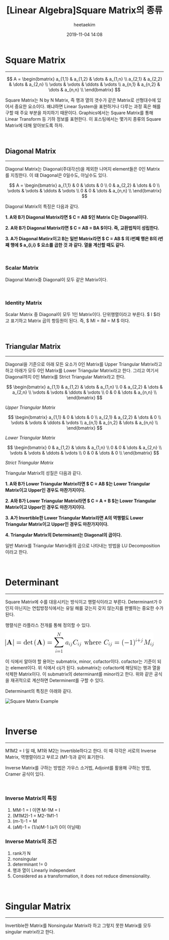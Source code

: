 ﻿---
title: "[Linear Algebra]Square Matrix의 종류"
layout: post
date: 2019-11-04 14:08
image: /assets/images/markdown.jpg
headerImage: false
tag:
- Graphics
- Linear Algebra
- Square Matrix
category: blog
author: heetaekim
description: Square Matrix 종류
---
# Square Matrix
----

$$
 A = 
 \begin{bmatrix} 
 a_{1,1}  &  a_{1,2}  & \dots  & a_{1,n} \\
 a_{2,1}  &  a_{2,2}  & \dots  & a_{2,n} \\ 
 \vdots   &  \vdots   & \ddots & \vdots \\ 
 a_{n,1}  &  a_{n,2}  & \dots  & a_{n,n} \\ 
 \end{bmatrix} 
 $$

Square Matrix는 N by N Matrix, 즉 행과 열의 갯수가 같은 Matrix로 선형대수에 있어서 중요한 요소이다. 왜냐하면 Linear System을 표현하거나 다루는 과정 혹은 해를 구할 때 주요 부분을 차지하기 때문이다. Graphics에서는 Square Matrix를 통해 Linear Transform 등 기하 정보를 표현한다. 이 포스팅에서는 몇가지 종류의 Square Matrix에 대해 알아보도록 하자.

&nbsp;&nbsp;&nbsp;&nbsp;
## Diagonal Matrix
----
Diagonal Matrix는 Diagonal(주대각선)을 제외한 나머지 element들은 0인 Matrix를 지칭한다. 이 떄 Diagonal은 0일수도, 아닐수도 있다. 

$$
 A = 
 \begin{bmatrix} 
 a_{1,1}  &  0  & \dots  & 0 \\
 0  &  a_{2,2}  & \dots  & 0 \\ 
 \vdots   &  \vdots   & \ddots & \vdots \\ 
 0  &  0  & \dots  & a_{n,n} \\ 
 \end{bmatrix} 
 $$

Diagonal Matrix의 특징은 다음과 같다.

**1. A와 B가 Diagonal Matrix라면 $ C = AB $인 Matrix C는 Diagonal이다.**

**2. A와 B가 Diagonal Matrix라면 $ C = AB = BA $이다. 즉, 교환법칙이 성립한다.**

**3. A가 Diagonal Matirx이고 B는 일반 Matrix라면 $ C = AB $ 의 i번째 행은 B의 i번째 행에 $ a_{i,i} $ 요소를 곱한 것 과 같다. 열을 계산할 때도 같다.**


&nbsp;&nbsp;&nbsp;&nbsp;

### Scalar Matrix
Diagonal Matrix중 Diagonal이 모두 같은 Matrix이다.

&nbsp;&nbsp;&nbsp;&nbsp;

### Identity Matrix
Scalar Matrix 중 Diagonal이 모두 1인 Matrix이다. 단위행렬이라고 부른다. $ I $라고 표기하고 Matrix 곱의 항등원이 된다. 즉, $ MI = IM = M $ 이다.

&nbsp;&nbsp;&nbsp;&nbsp;

## Triangular Matrix
----
Diagonal을 기준으로 아래 모든 요소가 0인 Matrix를 Upper Triangular Matrix라고 하고 아래가 모두 0인 Matrix를 Lower Triangular Matrix라고 한다. 그리고 여기서 Diagonal까지 0인 Matrix를 Strict Triangular Matrix라고 한다.

$$
 \begin{bmatrix} 
 a_{1,1}  &  a_{1,2}  & \dots  & a_{1,n} \\
 0  &  a_{2,2}  & \dots  & a_{2,n} \\ 
 \vdots   &  \vdots   & \ddots & \vdots \\ 
 0  &  0  & \dots  & a_{n,n} \\ 
 \end{bmatrix} 
 $$

_Upper Triangular Matrix_

 $$
 \begin{bmatrix} 
 a_{1,1}  &  0  & \dots  & 0 \\
 a_{2,1}  &  a_{2,2}  & \dots  & 0 \\ 
 \vdots   &  \vdots   & \ddots & \vdots \\ 
 a_{n,1}  &  a_{n,2}  & \dots  & a_{n,n} \\ 
 \end{bmatrix} 
 $$

_Lower Triangular Matrix_

$$
 \begin{bmatrix} 
 0  &  a_{1,2}  & \dots  & a_{1,n} \\
 0  &  0  & \dots  & a_{2,n} \\ 
 \vdots   &  \vdots   & \ddots & \vdots \\ 
 0  &  0  & \dots  & 0 \\ 
 \end{bmatrix} 
 $$

_Strict Triangular Matrix_

Triangular Matrix의 성질은 다음과 같다.

**1. A와 B가 Lower Triangular Matrix라면 $ C = AB $는 Lower Triangular Matrix이고 Upper인 경우도 마찬가지이다.**

**2. A와 B가 Lower Triangular Matrix라면 $ C = A + B $는 Lower Triangular Matrix이고 Upper인 경우도 마찬가지이다.**

**3. A가 Invertible한 Lower Triangular Matrix라면 A의 역행렬도 Lower Triangular Matrix이고 Upper인 경우도 마찬가지이다.**

**4. Triangular Matrix의 Determinant는 Diagonal의 곱이다.**

일반 Matrix를 Triangular Matrix들의 곱으로 나타내는 방법을 LU Decomposition이라고 한다.

&nbsp;&nbsp;&nbsp;&nbsp;

# Determinant
----
Square Matrix에 수를 대응시키는 방식이고 행렬식이라고 부른다. Determinant가 0인지 아닌지는 연립방정식에서는 유일 해를 갖는지 갖지 않는지를 판별하는 중요한 수가 된다.

행렬식은 라플라스 전개를 통해 정의할 수 있다.

![라플라스 전개](/assets/images/post/2019-11-04-Square-Matrix/Determinant.jpg)

이 식에서 알아야 할 용어는 submatrix, minor, cofactor이다. cofactor는 기준이 되는 element이다. 위 식에서 cij가 된다. submatrix는 cofactor에 해당되는 행과 열을 삭제한 Matrix이다. 이 submatrix의 determinant를 minor라고 한다. 위와 같은 공식을 재귀적으로 계산하면 Determinent를 구할 수 있다.

Determinant의 특징은 아래와 같다.

![Square Matrix Example](/assets/images/post/2019-11-04-Square-Matrix/SquareMatrix.jpg)

&nbsp;&nbsp;&nbsp;&nbsp;

# Inverse
----
M1M2 = I 일 때, M1와 M2는 Invertible하다고 한다. 이 때 각각은 서로의 Inverse Matrix, 역행렬이라고 부르고 (M1-1)과 같이 표기한다.

Inverse Matrix를 구하는 방법은 가우스 소거법, Adjoint를 활용해 구하는 방법, Cramer 공식이 있다.

&nbsp;&nbsp;&nbsp;&nbsp;

### Inverse Matrix의 특징
1. MM-1 = I 이면 M-1M = I
2. (M1M2)-1 = M2-1M1-1
3. (m-1)-1 = M
4. (aM)-1 = (1/a)M-1 (a가 0이 아닐때)


### Inverse Matrix의 조건
1. rank가 N
2. nonsingular
3. determinant != 0
4. 행과 열이 Linearly independent
5. Considered as a transformation, it does not reduce dimensionality.


&nbsp;&nbsp;&nbsp;&nbsp;

# Singular Matrix
----
Invertible한 Matrix를 Nonsingular Matrix라 하고 그렇지 못한 Matrix를 모두 singular matrix라고 한다.
